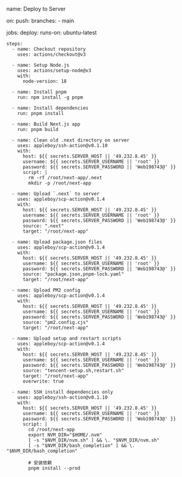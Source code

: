 name: Deploy to Server

on:
  push:
    branches:
      - main

jobs:
  deploy:
    runs-on: ubuntu-latest

    steps:
      - name: Checkout repository
        uses: actions/checkout@v3

      - name: Setup Node.js
        uses: actions/setup-node@v3
        with:
          node-version: 18

      - name: Install pnpm
        run: npm install -g pnpm

      - name: Install dependencies
        run: pnpm install

      - name: Build Next.js app
        run: pnpm build

      - name: Clean old .next directory on server
        uses: appleboy/ssh-action@v0.1.10
        with:
          host: ${{ secrets.SERVER_HOST || '49.232.8.45' }}
          username: ${{ secrets.SERVER_USERNAME || 'root' }}
          password: ${{ secrets.SERVER_PASSWORD || 'Web198743@' }}
          script: |
            rm -rf /root/next-app/.next
            mkdir -p /root/next-app

      - name: Upload `.next` to server
        uses: appleboy/scp-action@v0.1.4
        with:
          host: ${{ secrets.SERVER_HOST || '49.232.8.45' }}
          username: ${{ secrets.SERVER_USERNAME || 'root' }}
          password: ${{ secrets.SERVER_PASSWORD || 'Web198743@' }}
          source: ".next"
          target: "/root/next-app"

      - name: Upload package.json files
        uses: appleboy/scp-action@v0.1.4
        with:
          host: ${{ secrets.SERVER_HOST || '49.232.8.45' }}
          username: ${{ secrets.SERVER_USERNAME || 'root' }}
          password: ${{ secrets.SERVER_PASSWORD || 'Web198743@' }}
          source: "package.json,pnpm-lock.yaml"
          target: "/root/next-app"

      - name: Upload PM2 config
        uses: appleboy/scp-action@v0.1.4
        with:
          host: ${{ secrets.SERVER_HOST || '49.232.8.45' }}
          username: ${{ secrets.SERVER_USERNAME || 'root' }}
          password: ${{ secrets.SERVER_PASSWORD || 'Web198743@' }}
          source: "pm2.config.cjs"
          target: "/root/next-app"

      - name: Upload setup and restart scripts
        uses: appleboy/scp-action@v0.1.4
        with:
          host: ${{ secrets.SERVER_HOST || '49.232.8.45' }}
          username: ${{ secrets.SERVER_USERNAME || 'root' }}
          password: ${{ secrets.SERVER_PASSWORD || 'Web198743@' }}
          source: "tencent-setup.sh,restart.sh"
          target: "/root/next-app"
          overwrite: true

      - name: SSH install dependencies only
        uses: appleboy/ssh-action@v0.1.10
        with:
          host: ${{ secrets.SERVER_HOST || '49.232.8.45' }}
          username: ${{ secrets.SERVER_USERNAME || 'root' }}
          password: ${{ secrets.SERVER_PASSWORD || 'Web198743@' }}
          script: |
            cd /root/next-app
            export NVM_DIR="$HOME/.nvm"
            [ -s "$NVM_DIR/nvm.sh" ] && \. "$NVM_DIR/nvm.sh"
            [ -s "$NVM_DIR/bash_completion" ] && \. "$NVM_DIR/bash_completion"

            # 安装依赖
            pnpm install --prod
